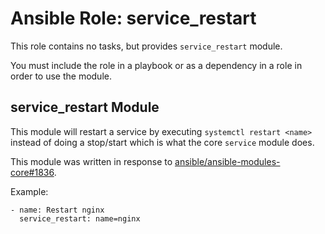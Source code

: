 # Ansible Role: service_restart

This role contains no tasks, but provides `service_restart` module.

You must include the role in a playbook or as a dependency in a role in order to
use the module.

## service_restart Module

This module will restart a service by executing `systemctl restart <name>`
instead of doing a stop/start which is what the core `service` module does.

This module was written in response to
[ansible/ansible-modules-core#1836](https://github.com/ansible/ansible-modules-core/issues/1836).

Example:

```
- name: Restart nginx
  service_restart: name=nginx
```
